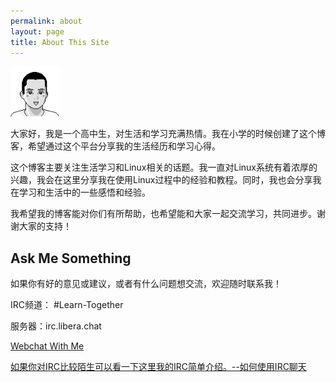 ```yaml
---
permalink: about
layout: page
title: About This Site
---
```


<img src="/images/tiantian.png" height="80" width="80" class="inline-left" title="Tian Tian" alt="Tian Tian" />

大家好，我是一个高中生，对生活和学习充满热情。我在小学的时候创建了这个博客，希望通过这个平台分享我的生活经历和学习心得。

这个博客主要关注生活学习和Linux相关的话题。我一直对Linux系统有着浓厚的兴趣，我会在这里分享我在使用Linux过程中的经验和教程。同时，我也会分享我在学习和生活中的一些感悟和经验。

我希望我的博客能对你们有所帮助，也希望能和大家一起交流学习，共同进步。谢谢大家的支持！


## Ask Me Something

如果你有好的意见或建议，或者有什么问题想交流，欢迎随时联系我！

IRC频道： #Learn-Together

服务器：irc.libera.chat

[Webchat With Me](https://web.libera.chat/#Learn-Together)

[如果你对IRC比较陌生可以看一下这里我的IRC简单介绍。--如何使用IRC聊天](https://kongpengju.com/blog/2019/07/18/irc-chat-with-me/)
